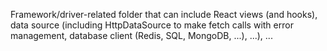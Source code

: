 Framework/driver-related folder that can include React views (and hooks), data source (including HttpDataSource to make fetch calls with error management, database client (Redis, SQL, MongoDB, ...), ...), ...
